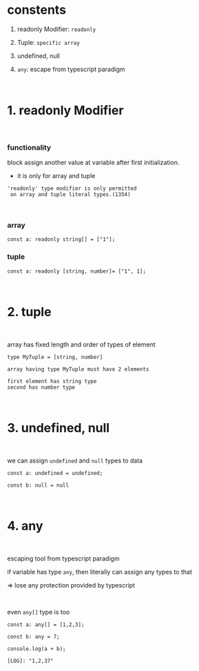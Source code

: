 # constents

1. readonly Modifier: `readonly`

2. Tuple: `specific array`

3. undefined, null

4. `any`: escape from typescript paradigm

<br>

# 1. readonly Modifier

<br>

### functionality

block assign another value at variable
after first initialization.

- it is only for array and tuple

```
'readonly' type modifier is only permitted
 on array and tuple literal types.(1354)
```

<br>

### array

```
const a: readonly string[] = ["1"];
```

### tuple

```
const a: readonly [string, number]= ["1", 1];
```

<br>

# 2. tuple

<br>

array has fixed length and order of types of element

```
type MyTuple = [string, number]

array having type MyTuple must have 2 elements

first element has string type
second has number type
```

<br>

# 3. undefined, null

<br>

we can assign `undefined` and `null` types to data

```
const a: undefined = undefined;

const b: null = null

```

<br>

# 4. any

<br>

escaping tool from typescript paradigm

if variable has type `any`,
then literally can assign any types to that

=> lose any protection provided by typescript

<br>

even `any[]` type is too

```
const a: any[] = [1,2,3];

const b: any = 7;

console.log(a + b);

[LOG]: "1,2,37"
```
